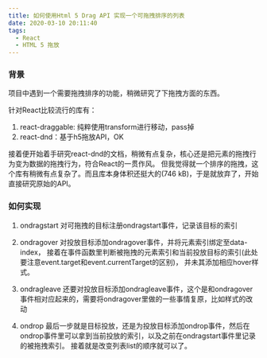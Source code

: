 ```yaml
---
title: 如何使用Html 5 Drag API 实现一个可拖拽排序的列表
date: 2020-03-10 20:11:40
tags:
  - React
  - HTML 5 拖放
---
```


### 背景

项目中遇到一个需要拖拽排序的功能，稍微研究了下拖拽方面的东西。

针对React比较流行的库有：

1. react-draggable: 纯粹使用transform进行移动，pass掉
2. react-dnd：基于h5拖放API，OK

接着便开始着手研究react-dnd的文档，稍微有点复杂，核心还是把元素的拖拽行为变为数据的拖拽行为，符合React的一贯作风。
但我觉得就一个排序的拖拽，这个库有稍微有点复杂了。而且库本身体积还挺大的(746 kB)，于是就放弃了，开始直接研究原始的API。

### 如何实现

1. ondragstart
对可拖拽的目标注册ondragstart事件，记录该目标的索引

2. ondragover
对投放目标添加ondragover事件，并将元素索引绑定至data-index，
接着在事件函数里判断被拖拽的元素索引和当前投放目标的索引(此处要注意event.target和event.currentTarget的区别)，
并未其添加相应hover样式。

3. ondragleave
还要对投放目标添加ondragleave事件，这个是和ondragover事件相对应起来的，需要将ondragover里做的一些事情复原，比如样式的改动

4. ondrop
最后一步就是目标投放，还是为投放目标添加ondrop事件，然后在ondrop事件里可以拿到当前投放的索引，以及之前在ondragstart事件里记录的被拖拽索引。
接着就是改变列表list的顺序就可以了。



